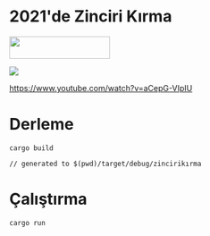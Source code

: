# 2021'de Zinciri Kırma

<img src="https://forthebadge.com/images/badges/made-with-rust.svg" height="40" width="180"></img>

<img src="https://user-images.githubusercontent.com/35738714/103177245-d9feb580-4889-11eb-81fe-f44ee04667f6.png"></img>

https://www.youtube.com/watch?v=aCepG-VIpIU

# Derleme
```
cargo build

// generated to $(pwd)/target/debug/zincirikırma
```

# Çalıştırma
```
cargo run
```
